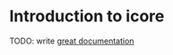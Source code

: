# Introduction to icore

TODO: write [great documentation](http://jacobian.org/writing/what-to-write/)
